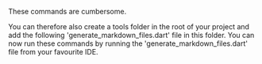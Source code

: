 [//]: # (This file was generated from: doc/templates/05-Generating-Documentation-Files.mdt using the documentation_builder package on: 2021-08-25 10:16:23.634420.)


These commands are cumbersome.

You can therefore also create a tools folder in the root of your project and add the following 'generate_markdown_files.dart' file in this folder.
You can now run these commands by running the 'generate_markdown_files.dart' file from your favourite IDE.


